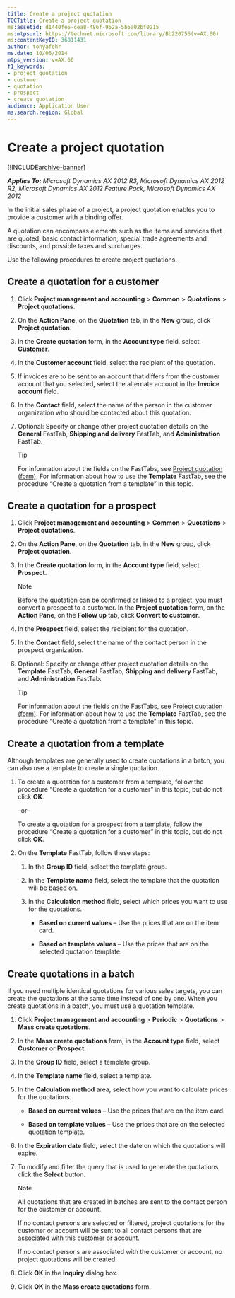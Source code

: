 ```yaml
---
title: Create a project quotation
TOCTitle: Create a project quotation
ms:assetid: d1440fe5-cea8-486f-952a-5b5a02bf0215
ms:mtpsurl: https://technet.microsoft.com/library/Bb220756(v=AX.60)
ms:contentKeyID: 36811431
author: tonyafehr
ms.date: 10/06/2014
mtps_version: v=AX.60
f1_keywords:
- project quotation
- customer
- quotation
- prospect
- create quotation
audience: Application User
ms.search.region: Global
---
```


# Create a project quotation 


[!INCLUDE[archive-banner](includes/archive-banner.md)]


_**Applies To:** Microsoft Dynamics AX 2012 R3, Microsoft Dynamics AX 2012 R2, Microsoft Dynamics AX 2012 Feature Pack, Microsoft Dynamics AX 2012_

In the initial sales phase of a project, a project quotation enables you to provide a customer with a binding offer.

A quotation can encompass elements such as the items and services that are quoted, basic contact information, special trade agreements and discounts, and possible taxes and surcharges.

Use the following procedures to create project quotations.

## Create a quotation for a customer

1.  Click **Project management and accounting** \> **Common** \> **Quotations** \> **Project quotations**.

2.  On the **Action Pane**, on the **Quotation** tab, in the **New** group, click **Project quotation**.

3.  In the **Create quotation** form, in the **Account type** field, select **Customer**.

4.  In the **Customer account** field, select the recipient of the quotation.

5.  If invoices are to be sent to an account that differs from the customer account that you selected, select the alternate account in the **Invoice account** field.

6.  In the **Contact** field, select the name of the person in the customer organization who should be contacted about this quotation.

7.  Optional: Specify or change other project quotation details on the **General** FastTab, **Shipping and delivery** FastTab, and **Administration** FastTab.
    

    > [!TIP]
    > <P>For information about the fields on the FastTabs, see <A href="https://technet.microsoft.com/library/aa557295(v=ax.60)">Project quotation (form)</A>. For information about how to use the <STRONG>Template</STRONG> FastTab, see the procedure “Create a quotation from a template” in this topic.</P>



## Create a quotation for a prospect

1.  Click **Project management and accounting** \> **Common** \> **Quotations** \> **Project quotations**.

2.  On the **Action Pane**, on the **Quotation** tab, in the **New** group, click **Project quotation**.

3.  In the **Create quotation** form, in the **Account type** field, select **Prospect**.
    

    > [!NOTE]
    > <P>Before the quotation can be confirmed or linked to a project, you must convert a prospect to a customer. In the <STRONG>Project quotation</STRONG> form, on the <STRONG>Action Pane</STRONG>, on the <STRONG>Follow up</STRONG> tab, click <STRONG>Convert to customer</STRONG>.</P>



4.  In the **Prospect** field, select the recipient for the quotation.

5.  In the **Contact** field, select the name of the contact person in the prospect organization.

6.  Optional: Specify or change other project quotation details on the **Template** FastTab, **General** FastTab, **Shipping and delivery** FastTab, and **Administration** FastTab.
    

    > [!TIP]
    > <P>For information about the fields on the FastTabs, see <A href="https://technet.microsoft.com/library/aa557295(v=ax.60)">Project quotation (form)</A>. For information about how to use the <STRONG>Template</STRONG> FastTab, see the procedure “Create a quotation from a template” in this topic.</P>



## Create a quotation from a template

Although templates are generally used to create quotations in a batch, you can also use a template to create a single quotation.

1.  To create a quotation for a customer from a template, follow the procedure “Create a quotation for a customer” in this topic, but do not click **OK**.
    
    –or–
    
    To create a quotation for a prospect from a template, follow the procedure “Create a quotation for a customer” in this topic, but do not click **OK**.

2.  On the **Template** FastTab, follow these steps:
    
    1.  In the **Group ID** field, select the template group.
    
    2.  In the **Template name** field, select the template that the quotation will be based on.
    
    3.  In the **Calculation method** field, select which prices you want to use for the quotations.
        
          - **Based on current values** – Use the prices that are on the item card.
        
          - **Based on template values** – Use the prices that are on the selected quotation template.

## Create quotations in a batch

If you need multiple identical quotations for various sales targets, you can create the quotations at the same time instead of one by one. When you create quotations in a batch, you must use a quotation template.

1.  Click **Project management and accounting** \> **Periodic** \> **Quotations** \> **Mass create quotations**.

2.  In the **Mass create quotations** form, in the **Account type** field, select **Customer** or **Prospect**.

3.  In the **Group ID** field, select a template group.

4.  In the **Template name** field, select a template.

5.  In the **Calculation method** area, select how you want to calculate prices for the quotations.
    
      - **Based on current values** – Use the prices that are on the item card.
    
      - **Based on template values** – Use the prices that are on the selected quotation template.

6.  In the **Expiration date** field, select the date on which the quotations will expire.

7.  To modify and filter the query that is used to generate the quotations, click the **Select** button.
    

    > [!NOTE]
    > <P>All quotations that are created in batches are sent to the contact person for the customer or account.</P>
    > <P>If no contact persons are selected or filtered, project quotations for the customer or account will be sent to all contact persons that are associated with this customer or account.</P>
    > <P>If no contact persons are associated with the customer or account, no project quotations will be created.</P>



8.  Click **OK** in the **Inquiry** dialog box.

9.  Click **OK** in the **Mass create quotations** form.

  


